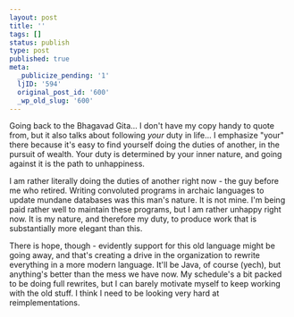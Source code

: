 ```yaml
---
layout: post
title: ''
tags: []
status: publish
type: post
published: true
meta:
  _publicize_pending: '1'
  ljID: '594'
  original_post_id: '600'
  _wp_old_slug: '600'
---
```

Going back to the Bhagavad Gita...  I don't have my copy handy to quote from, but it also talks about following <em>your</em> duty in life...  I emphasize "your" there because it's easy to find yourself doing the duties of another, in the pursuit of wealth.  Your duty is determined by your inner nature, and going against it is the path to unhappiness.

I am rather literally doing the duties of another right now - the guy before me who retired.  Writing convoluted programs in archaic languages to update mundane databases was this man's nature.  It is not mine.  I'm being paid rather well to maintain these programs, but I am rather unhappy right now.  It is my nature, and therefore my duty, to produce work that is substantially more elegant than this.

There is hope, though - evidently support for this old language might be going away, and that's creating a drive in the organization to rewrite everything in a more modern language.  It'll be Java, of course (yech), but anything's better than the mess we have now.  My schedule's a bit packed to be doing full rewrites, but I can barely motivate myself to keep working with the old stuff.  I think I need to be looking very hard at reimplementations.
